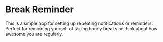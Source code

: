 # Break Reminder

This is a simple app for setting up repeating notifications or reminders.
Perfect for reminding yourself of taking hourly breaks or think about how awesome you are regularly.